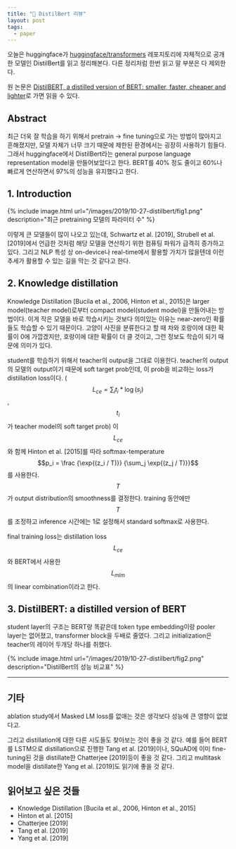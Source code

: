 ```yaml
---
title: "📃 DistilBert 리뷰"
layout: post
tags:
  - paper
---
```


오늘은 huggingface가 [huggingface/transformers](https://github.com/huggingface/transformers) 레포지토리에 자체적으로 공개한 모델인 DistilBert를 읽고 정리해본다. 다른 정리처럼 한번 읽고 말 부분은 다 제외한다.

원 논문은 [DistilBERT, a distilled version of BERT: smaller, faster, cheaper and lighter](https://arxiv.org/abs/1910.01108)로 가면 읽을 수 있다.

## Abstract

최근 더욱 잘 학습을 하기 위해서 pretrain -> fine tuning으로 가는 방법이 많아지고 흔해졌지만, 모델 자체가 너무 크기 때문에 제한된 환경에서는 굉장히 사용하기 힘들다. 그래서 huggingface에서 DistilBert라는 general purpose language representation model을 만들어보았다고 한다. BERT를 40% 정도 줄이고 60%나 빠르게 연산하면서 97%의 성능을 유지했다고 한다.

## 1. Introduction

{% include image.html url="/images/2019/10-27-distilbert/fig1.png" description="최근 pretraining 모델의 파라미터 수" %}

이렇게 큰 모델들이 많이 나오고 있는데, Schwartz et al. [2019], Strubell et al. [2019]에서 언급한 것처럼 해당 모델을 연산하기 위한 컴퓨팅 파워가 급격히 증가하고 있다. 그리고 NLP 특성 상 on-device나 real-time에서 활용할 가치가 많을텐데 이런 추세가 활용할 수 있는 길을 막는 것 같다고 한다.

## 2. Knowledge distillation

Knowledge Distillation [Bucila et al., 2006, Hinton et al., 2015]은 larger model(teacher model)로부터 compact model(student model)을 만들어내는 방법이다. 이게 작은 모델을 바로 학습시키는 것보다 의미있는 이유는 near-zero인 확률들도 학습할 수 있기 때문이다. 고양이 사진을 분류한다고 할 때 차와 호랑이에 대한 확률이 0에 가깝겠지만, 호랑이에 대한 확률이 더 클 것이고, 그런 정보도 학습이 되기 때문에 의미가 있다.

student를 학습하기 위해서 teacher의 output을 그대로 이용한다. teacher의 output의 모델의 output이기 때문에 soft target prob인데, 이 prob을 비교하는 loss가 distillation loss이다. ($$L_{ce} = \sum_i t_i * \log(s_i) $$, $$t_i$$가 teacher model의 soft target prob) 이 $$L_{ce}$$와 함께 Hinton et al. [2015]를 따라 softmax-temperature $$p_i = \frac {\exp{(z_i / T)}} {\sum_j \exp{(z_j / T)}}$$ 를 사용한다. $$T$$가 output distribution의 smoothness를 결정한다. training 동안에만 $$T$$를 조정하고 inference 시간에는 1로 설정해서 standard softmax로 사용한다.

final training loss는 distillation loss $$L_{ce}$$와 BERT에서 사용한 $$L_{mlm}$$의 linear combination이라고 한다.

## 3. DistilBERT: a distilled version of BERT

student layer의 구조는 BERT랑 똑같은데 token type embedding이랑 pooler layer는 없어졌고, transformer block을 두배로 줄였다. 그리고 initialization은 teacher의 레이어 두개당 하나를 취했다.

{% include image.html url="/images/2019/10-27-distilbert/fig2.png" description="DistilBert의 성능 비교표" %}

---

## 기타

ablation study에서 Masked LM loss를 없애는 것은 생각보다 성능에 큰 영향이 없었다고.

그리고 distillation에 대한 다른 시도들도 찾아보는 것이 좋을 것 같다. 예를 들어 BERT를 LSTM으로 distillation으로 진행한 Tang et al. [2019]이나, SQuAD에 이미 fine-tuning된 것을 distillate한 Chatterjee [2019]등이 좋을 것 같다. 그리고 multitask model을 distillate한  Yang et al. [2019]도 읽기에 좋을 것 같다.

## 읽어보고 싶은 것들

* Knowledge Distillation [Bucila et al., 2006, Hinton et al., 2015]
* Hinton et al. [2015]
* Chatterjee [2019]
* Tang et al. [2019]
* Yang et al. [2019]
